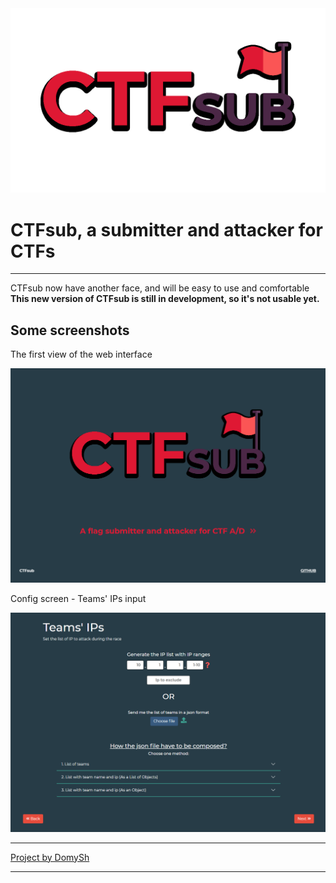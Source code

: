 <img title="" src="./logo.png" data-align="center">

# CTFsub, a submitter and attacker for CTFs

---

CTFsub now have another face, and will be easy to use and comfortable
**This new version of CTFsub is still in development, so it's not usable yet.**

## Some screenshots

The first view of the web interface

<img src="./screen0.png">

Config screen - Teams' IPs input

<img title="" src="./screen1.png" alt="">

---

<a href="https://domysh.com">Project by DomySh</a>

---
